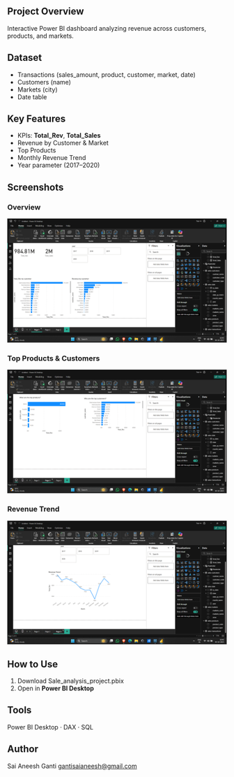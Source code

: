 
## Project Overview
Interactive Power BI dashboard analyzing revenue across customers, products, and markets.

## Dataset
- Transactions (sales_amount, product, customer, market, date)
- Customers (name)
- Markets (city)
- Date table 

## Key Features
- KPIs: **Total_Rev**, **Total_Sales**
- Revenue by Customer & Market
- Top Products
- Monthly Revenue Trend
- Year parameter (2017–2020)

## Screenshots

### Overview
![Overview](dashboard_page1.png)

### Top Products & Customers
![Top Products & Customers](dashboard_page2.png)

### Revenue Trend
![Revenue Trend](dashboard_page3.png)


## How to Use
1. Download Sale_analysis_project.pbix
2. Open in **Power BI Desktop**

## Tools
Power BI Desktop · DAX ·  SQL

## Author
Sai Aneesh Ganti
gantisaianeesh@gmail.com
